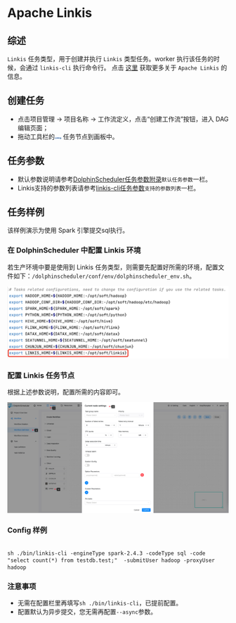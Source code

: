 # Apache Linkis

## 综述

`Linkis` 任务类型，用于创建并执行 `Linkis` 类型任务。worker 执行该任务的时候，会通过 `linkis-cli` 执行命令行。
点击 [这里](https://linkis.apache.org/) 获取更多关于 `Apache Linkis` 的信息。

## 创建任务

- 点击项目管理 -> 项目名称 -> 工作流定义，点击“创建工作流”按钮，进入 DAG 编辑页面；
- 拖动工具栏的<img src="../../../../img/tasks/icons/linkis.png" width="15"/> 任务节点到画板中。

## 任务参数

[//]: # (TODO: use the commented anchor below once our website template supports this syntax)
[//]: # (- 默认参数说明请参考[DolphinScheduler任务参数附录]&#40;appendix.md#默认任务参数&#41;`默认任务参数`一栏。)

- 默认参数说明请参考[DolphinScheduler任务参数附录](appendix.md)`默认任务参数`一栏。
- Linkis支持的参数列表请参考[linkis-cli任务参数](https://linkis.apache.org/zh-CN/docs/latest/user-guide/linkiscli-manual)`支持的参数列表`一栏。

## 任务样例

该样例演示为使用 Spark 引擎提交sql执行。

### 在 DolphinScheduler 中配置 Linkis 环境

若生产环境中要是使用到 Linkis 任务类型，则需要先配置好所需的环境，配置文件如下：`/dolphinscheduler/conf/env/dolphinscheduler_env.sh`。

![linkis_task01](../../../../img/tasks/demo/linkis_task01.png)

### 配置 Linkis 任务节点

根据上述参数说明，配置所需的内容即可。

![linkis_task02](../../../../img/tasks/demo/linkis_task02.png)

### Config 样例

```Config

sh ./bin/linkis-cli -engineType spark-2.4.3 -codeType sql -code "select count(*) from testdb.test;"  -submitUser hadoop -proxyUser hadoop 

```

### 注意事项

- 无需在配置栏里再填写`sh ./bin/linkis-cli`，已提前配置。
- 配置默认为异步提交，您无需再配置`--async`参数。


